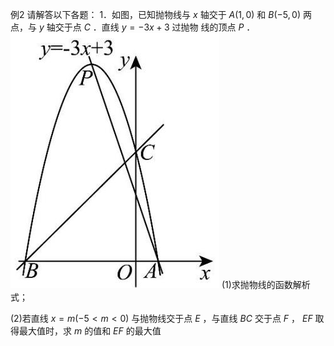 例2 请解答以下各题： 1．如图，已知抛物线与 $x$ 轴交于 $A \left( 1 , 0 \right)$ 和 $B \left( - 5 , 0 \right)$ 两点，与 $y$ 轴交于点 $C$ ．直线 $y = - 3 x + 3$ 过抛物 线的顶点 $P$ ．
![](<../../qs_image_DB/专题2-7_二次函数中的最值问题（解析版）/45c94732e805d45de4174e4a04b2417ab5089805ebf65a85b31dcfb5f3a9190c.jpg>)
(1)求抛物线的函数解析式；

(2)若直线 $x = m \left( - 5 < m < 0 \right)$ 与抛物线交于点 $E$ ，与直线 $B C$ 交于点 $F$ ， $E F$ 取得最大值时，求 $m$ 的值和 $E F$ 的最大值
